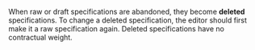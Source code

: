 When raw or draft specifications are abandoned, they become **deleted** specifications. To change a deleted specification, the editor should first make it a raw specification again. Deleted specifications have no contractual weight.
